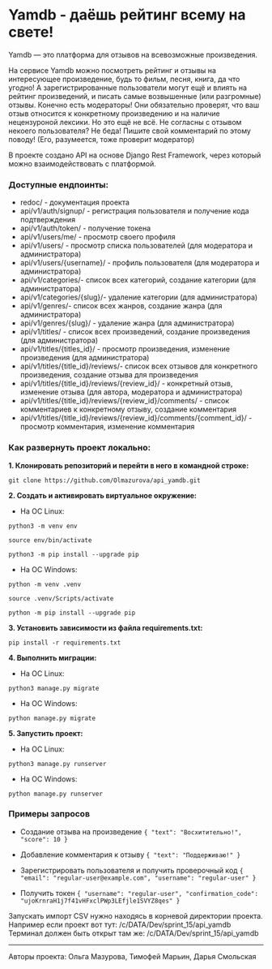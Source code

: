 # Yamdb - даёшь рейтинг всему на свете!
Yamdb — это платформа для отзывов на всевозможные произведения.

На сервисе Yamdb можно посмотреть рейтинг и отзывы на интересующее произведение, будь то фильм, песня, книга, да что угодно!
А зарегистрированные пользователи могут ещё и влиять на рейтинг произведений, и писать самые возвышенные (или разгромные) отзывы.
Конечно есть модераторы! Они обязательно проверят, что ваш отзыв относится к конкретному произведению и на наличие нецензуроной лексики.
Но это ещё не всё. Не согласны с отзывом некоего пользователя? Не беда! Пишите свой комментарий по этому поводу! (Его, разумеется, тоже проверит модератор)

В проекте создано API на основе Django Rest Framework, через который можно взаимодействовать с платформой.

### Доступные ендпоинты:
- redoc/ - документация проекта
- api/v1/auth/signup/ - регистрация пользователя и получение кода подтверждения
- api/v1/auth/token/ - получение токена
- api/v1/users/me/ - просмотр своего профиля
- api/v1/users/ - просмотр списка пользователей (для модератора и администратора)
- api/v1/users/{username}/ - профиль пользователя (для модератора и администратора)
- api/v1/categories/- список всех категорий, создание категории (для администратора)
- api/v1/categories/{slug}/- удаление категории (для администратора)
- api/v1/genres/- список всех жанров, создание жанра (для администратора)
- api/v1/genres/{slug}/ - удаление жанра (для администратора)
- api/v1/titles/ - список всех произведений, создание произведения (для администратора)
- api/v1/titles/{titles_id}/ - просмотр произведения, изменение произведения (для администратора)
- api/v1/titles/{title_id}/reviews/- список всех отзывов для конкретного произведения, создание отзыва для произведения
- api/v1/titles/{title_id}/reviews/{review_id}/ - конкретный отзыв, изменение отзыва (для автора, модератора и администратора)
- api/v1/titles/{title_id}/reviews/{review_id}/comments/ - список комментариев к конкретному отзыву, создание комментария
- api/v1/titles/{title_id}/reviews/{review_id}/comments/{comment_id}/ - просмотр комментария, изменение комментария


### Как развернуть проект локально:

**1. Клонировать репозиторий и перейти в него в командной строке:**

`git clone https://github.com/Olmazurova/api_yamdb.git`

**2. Cоздать и активировать виртуальное окружение:**

- На ОС Linux:

`python3 -m venv env`

`source env/bin/activate`

`python3 -m pip install --upgrade pip`

- На ОС Windows:

`python -m venv .venv`
  
`source .venv/Scripts/activate`

`python -m pip install --upgrade pip`

**3. Установить зависимости из файла requirements.txt:**

`pip install -r requirements.txt`

**4. Выполнить миграции:**

- На ОС Linux:

`python3 manage.py migrate`

- На ОС Windows:

`python manage.py migrate`

**5. Запустить проект:**

- На ОС Linux:

`python3 manage.py runserver`

- На ОС Windows:

`python manage.py runserver`


### Примеры запросов
- Создание отзыва на произведение
`{
  "text": "Восхитительно!",
  "score": 10
}`

- Добавление комментария к отзыву
`{
  "text": "Поддерживаю!"
}`

- Зарегистрировать пользователя и получить проверочный код
`{
  "email": "regular-user@example.com",
  "username": "regular-user"
}`

- Получить токен
`{
  "username": "regular-user",
  "confirmation_code": "ujoKrnraH1j7f41vHFxclPWp3LEfjle1SVYZ8qes"
}`


Запускать импорт CSV нужно находясь в корневой директории проекта.
Например если проект вот тут: /c/DATA/Dev/sprint_15/api_yamdb
Терминал должен быть открыт там же: /c/DATA/Dev/sprint_15/api_yamdb

_____
Авторы проекта: Ольга Мазурова, Тимофей Марьин, Дарья Смольская
